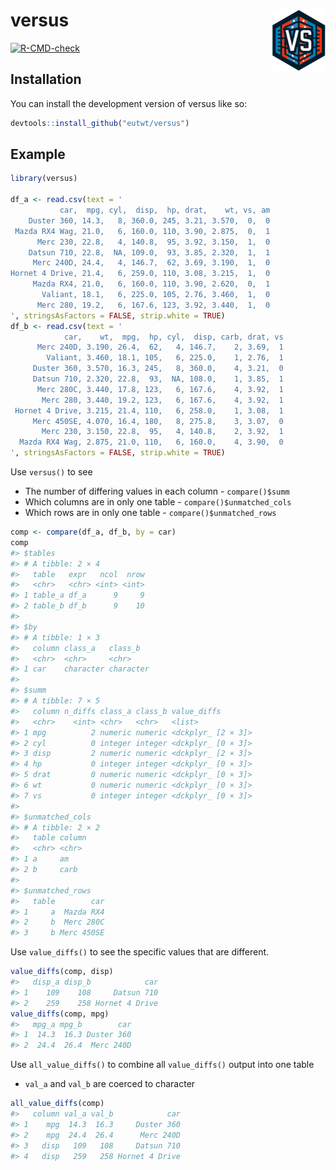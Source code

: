 
<!-- README.md is generated from README.Rmd. Please edit that file -->

# versus <img id="logo" src="man/figures/logo.png" align="right" width="17%" height="17%" />

<!-- badges: start -->

[![R-CMD-check](https://github.com/eutwt/versus/actions/workflows/R-CMD-check.yaml/badge.svg)](https://github.com/eutwt/versus/actions/workflows/R-CMD-check.yaml)
<!-- badges: end -->

## Installation

You can install the development version of versus like so:

``` r
devtools::install_github("eutwt/versus")
```

## Example

``` r
library(versus)

df_a <- read.csv(text = '
           car,  mpg, cyl,  disp,  hp, drat,    wt, vs, am
    Duster 360, 14.3,   8, 360.0, 245, 3.21, 3.570,  0,  0
 Mazda RX4 Wag, 21.0,   6, 160.0, 110, 3.90, 2.875,  0,  1
      Merc 230, 22.8,   4, 140.8,  95, 3.92, 3.150,  1,  0
    Datsun 710, 22.8,  NA, 109.0,  93, 3.85, 2.320,  1,  1
     Merc 240D, 24.4,   4, 146.7,  62, 3.69, 3.190,  1,  0
Hornet 4 Drive, 21.4,   6, 259.0, 110, 3.08, 3.215,  1,  0
     Mazda RX4, 21.0,   6, 160.0, 110, 3.90, 2.620,  0,  1
       Valiant, 18.1,   6, 225.0, 105, 2.76, 3.460,  1,  0
      Merc 280, 19.2,   6, 167.6, 123, 3.92, 3.440,  1,  0
', stringsAsFactors = FALSE, strip.white = TRUE)
df_b <- read.csv(text = '
            car,    wt,  mpg,  hp, cyl,  disp, carb, drat, vs
      Merc 240D, 3.190, 26.4,  62,   4, 146.7,    2, 3.69,  1
        Valiant, 3.460, 18.1, 105,   6, 225.0,    1, 2.76,  1
     Duster 360, 3.570, 16.3, 245,   8, 360.0,    4, 3.21,  0
     Datsun 710, 2.320, 22.8,  93,  NA, 108.0,    1, 3.85,  1
      Merc 280C, 3.440, 17.8, 123,   6, 167.6,    4, 3.92,  1
       Merc 280, 3.440, 19.2, 123,   6, 167.6,    4, 3.92,  1
 Hornet 4 Drive, 3.215, 21.4, 110,   6, 258.0,    1, 3.08,  1
     Merc 450SE, 4.070, 16.4, 180,   8, 275.8,    3, 3.07,  0
       Merc 230, 3.150, 22.8,  95,   4, 140.8,    2, 3.92,  1
  Mazda RX4 Wag, 2.875, 21.0, 110,   6, 160.0,    4, 3.90,  0
', stringsAsFactors = FALSE, strip.white = TRUE)
```

Use `versus()` to see

- The number of differing values in each column - `compare()$summ`
- Which columns are in only one table - `compare()$unmatched_cols`
- Which rows are in only one table - `compare()$unmatched_rows`

``` r
comp <- compare(df_a, df_b, by = car)
comp
#> $tables
#> # A tibble: 2 × 4
#>   table   expr   ncol  nrow
#>   <chr>   <chr> <int> <int>
#> 1 table_a df_a      9     9
#> 2 table_b df_b      9    10
#> 
#> $by
#> # A tibble: 1 × 3
#>   column class_a   class_b  
#>   <chr>  <chr>     <chr>    
#> 1 car    character character
#> 
#> $summ
#> # A tibble: 7 × 5
#>   column n_diffs class_a class_b value_diffs       
#>   <chr>    <int> <chr>   <chr>   <list>            
#> 1 mpg          2 numeric numeric <dckplyr_ [2 × 3]>
#> 2 cyl          0 integer integer <dckplyr_ [0 × 3]>
#> 3 disp         2 numeric numeric <dckplyr_ [2 × 3]>
#> 4 hp           0 integer integer <dckplyr_ [0 × 3]>
#> 5 drat         0 numeric numeric <dckplyr_ [0 × 3]>
#> 6 wt           0 numeric numeric <dckplyr_ [0 × 3]>
#> 7 vs           0 integer integer <dckplyr_ [0 × 3]>
#> 
#> $unmatched_cols
#> # A tibble: 2 × 2
#>   table column
#>   <chr> <chr> 
#> 1 a     am    
#> 2 b     carb  
#> 
#> $unmatched_rows
#>   table        car
#> 1     a  Mazda RX4
#> 2     b  Merc 280C
#> 3     b Merc 450SE
```

Use `value_diffs()` to see the specific values that are different.

``` r
value_diffs(comp, disp)
#>   disp_a disp_b            car
#> 1    109    108     Datsun 710
#> 2    259    258 Hornet 4 Drive
value_diffs(comp, mpg)
#>   mpg_a mpg_b        car
#> 1  14.3  16.3 Duster 360
#> 2  24.4  26.4  Merc 240D
```

Use `all_value_diffs()` to combine all `value_diffs()` output into one
table

- `val_a` and `val_b` are coerced to character

``` r
all_value_diffs(comp)
#>   column val_a val_b            car
#> 1    mpg  14.3  16.3     Duster 360
#> 2    mpg  24.4  26.4      Merc 240D
#> 3   disp   109   108     Datsun 710
#> 4   disp   259   258 Hornet 4 Drive
```
